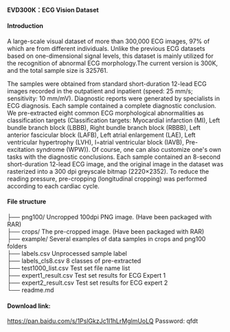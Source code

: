 #### EVD300K：ECG Vision Dataset

#### Introduction
A large-scale visual dataset of more than 300,000 ECG images, 97% of which are from different individuals. Unlike the previous ECG datasets based on one-dimensional signal levels, this dataset is mainly utilized for the recognition of abnormal ECG morphology.The current version is 300K, and the total sample size is 325761.

The samples were obtained from standard short-duration 12-lead ECG images recorded in the outpatient and inpatient (speed: 25 mm/s; sensitivity: 10 mm/mV). Diagnostic reports were generated by specialists in ECG diagnosis. Each sample contained a complete diagnostic conclusion. We pre-extracted eight common ECG morphological abnormalities as classification targets  (Classification targets: Myocardial infarction (MI), Left bundle branch block (LBBB), Right bundle branch block (RBBB), Left anterior fascicular block (LAFB), Left atrial enlargement (LAE), Left ventricular hypertrophy (LVH), I◦atrial ventricular block (IAVB), Pre-excitation syndrome (WPW)). Of course, one can also customize one's own tasks with the diagnostic conclusions. Each sample contained an 8-second short-duration 12-lead ECG image, and the original image in the dataset was rasterized into a 300 dpi greyscale bitmap (2220×2352). To reduce the reading pressure, pre-cropping (longitudinal cropping) was performed according to each cardiac cycle. 


#### File structure
├── png100/                Uncropped 100dpi PNG image. (Have been packaged with RAR)    
├── crops/                 The pre-cropped image. (Have been packaged with RAR)    
├── example/               Several examples of data samples in crops and png100 folders    
├── labels.csv             Unprocessed sample label    
├── labels_cls8.csv        8 classes of pre-extracted    
├── test1000_list.csv      Test set file name list    
├── expert1_result.csv     Test set results for ECG Expert 1    
├── expert2_result.csv     Test set results for ECG expert 2    
└── readme.md    


#### Download link:
https://pan.baidu.com/s/1PslGkzJc1I1hLrMglmUoLQ  Password: qfdt
